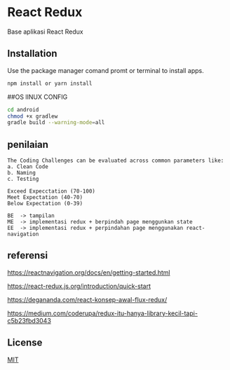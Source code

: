 # React Redux

Base aplikasi React Redux

## Installation

Use the package manager  comand promt or terminal to install apps.

```bash
npm install or yarn install
```

##OS lINUX CONFIG
```bash
cd android
chmod +x gradlew
gradle build --warning-mode=all
```

## penilaian

```
The Coding Challenges can be evaluated across common parameters like:
a. Clean Code
b. Naming
c. Testing

Exceed Expecctation (70-100)  
Meet Expectation (40-70)      
Below Expectation (0-39)    

BE  -> tampilan 	
ME  -> implementasi redux + berpindah page menggunkan state 	
EE  -> implementasi redux + perpindahan page menggunakan react-navigation 

```
## referensi

https://reactnavigation.org/docs/en/getting-started.html

https://react-redux.js.org/introduction/quick-start

https://degananda.com/react-konsep-awal-flux-redux/

https://medium.com/coderupa/redux-itu-hanya-library-kecil-tapi-c5b23fbd3043

 
## License
[MIT](https://choosealicense.com/licenses/mit/)
